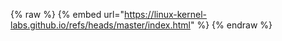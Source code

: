 {% raw %} {% embed url="https://linux-kernel-labs.github.io/refs/heads/master/index.html" %} {% endraw %}